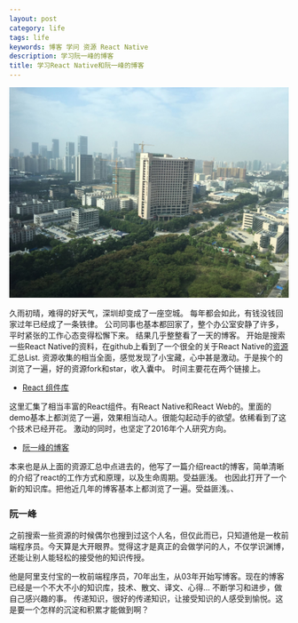 ```yaml
---
layout: post
category: life
tags: life
keywords: 博客 学问 资源 React Native
description: 学习阮一峰的博客
title: 学习React Native和阮一峰的博客
---
```


![img](/images/sun_air_01.png)

久雨初晴，难得的好天气，深圳却变成了一座空城。
每年都会如此，有钱没钱回家过年已经成了一条铁律。
公司同事也基本都回家了，整个办公室安静了许多，平时紧张的工作心态变得松懈下来。
结果几乎整整看了一天的博客。
开始是搜索一些React Native的资料，在github上看到了一个很全的关于React Native的[资源](https://github.com/xzhluo/react-native-guide)汇总List.
资源收集的相当全面，感觉发现了小宝藏，心中甚是激动。于是挨个的浏览了一遍，好的资源fork和star，收入囊中。
时间主要花在两个链接上。

* [React 组件库](https://react.parts/native)

这里汇集了相当丰富的React组件。有React Native和React Web的。里面的demo基本上都浏览了一遍，效果相当动人。很能勾起动手的欲望。依稀看到了这个技术已经开花。
激动的同时，也坚定了2016年个人研究方向。


* [阮一峰的博客](http://www.ruanyifeng.com/blog/)

本来也是从上面的资源汇总中点进去的，他写了一篇介绍react的博客，简单清晰的介绍了react的工作方式和原理，以及生命周期。受益匪浅。
也因此打开了一个新的知识库。把他近几年的博客基本上都浏览了一遍。受益匪浅。、

### 阮一峰

之前搜索一些资源的时候偶尔也搜到过这个人名，但仅此而已，只知道他是一枚前端程序员。今天算是大开眼界。觉得这才是真正的会做学问的人，不仅学识渊博，还能让别人能轻松的接受他的知识传授。

他是阿里支付宝的一枚前端程序员，70年出生，从03年开始写博客。现在的博客已经是一个不大不小的知识库，技术、散文、译文、心得...
不断学习和进步，做自己感兴趣的事。
传递知识，很好的传递知识，让接受知识的人感受到愉悦。这是要一个怎样的沉淀和积累才能做到啊？


